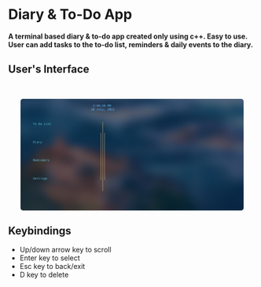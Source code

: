 <!-- <div style="padding: 16px 16px; background: linear-gradient(135deg, #333, #111"> -->

# Diary &amp; To-Do App

**A terminal based diary & to-do app created only using c++. Easy to use. User can add tasks to the to-do list, reminders & daily events to the diary.**

## User's Interface

<div style="display: flex; justify-content: center; margin-top: 48px">
  <img src="./mainMenu.png" style="border-radius: 5px;  width: 90%;">
</div>

## Keybindings

- Up/down arrow key to scroll
- Enter key to select
- Esc key to back/exit
- D key to delete

<!-- </div> -->
